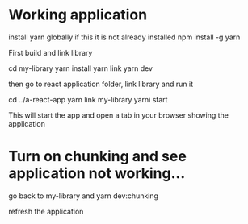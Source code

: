 # Working application

install yarn globally if this it is not already installed
npm install -g yarn

First build and link library

cd my-library
yarn install
yarn link 
yarn dev

then go to react application folder, link library and run it

cd ../a-react-app
yarn link my-library
yarni start

This will start the app and open a tab in your browser showing the application

# Turn on chunking and see application not working...

go back to my-library and 
yarn dev:chunking

refresh the application
